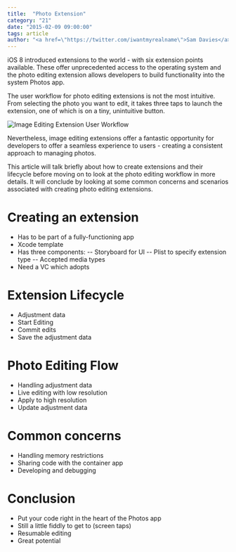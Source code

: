 ```yaml
---
title:  "Photo Extension"
category: "21"
date: "2015-02-09 09:00:00"
tags: article
author: "<a href=\"https://twitter.com/iwantmyrealname\">Sam Davies</a>"
---
```



iOS 8 introduced extensions to the world - with six extension points available.
These offer unprecedented access to the operating system and the photo editing
extension allows developers to build functionality into the system Photos app.

The user workflow for photo editing extensions is not the most intuitive. From
selecting the photo you want to edit, it takes three taps to launch the
extension, one of which is on a tiny, unintuitive button.

![Image Editing Extension User Workflow](http://f.cl.ly/items/2C1V2t1x04402v1K3Q3m/user_workflow.png)

Nevertheless, image editing extensions offer a fantastic opportunity for
developers to offer a seamless experience to users - creating a consistent
approach to managing photos.

This article will talk briefly about how to create extensions and their
lifecycle before moving on to look at the photo editing workflow in more
details. It will conclude by looking at some common concerns and scenarios
associated with creating photo editing extensions.

# Creating an extension

- Has to be part of a fully-functioning app
- Xcode template
- Has three components:
-- Storyboard for UI
-- Plist to specify extension type
-- Accepted media types
- Need a VC which adopts 


# Extension Lifecycle

- Adjustment data
- Start Editing
- Commit edits
- Save the adjustment data


# Photo Editing Flow

- Handling adjustment data
- Live editing with low resolution
- Apply to high resolution
- Update adjustment data


# Common concerns

- Handling memory restrictions
- Sharing code with the container app
- Developing and debugging


# Conclusion
- Put your code right in the heart of the Photos app
- Still a little fiddly to get to (screen taps)
- Resumable editing
- Great potential

